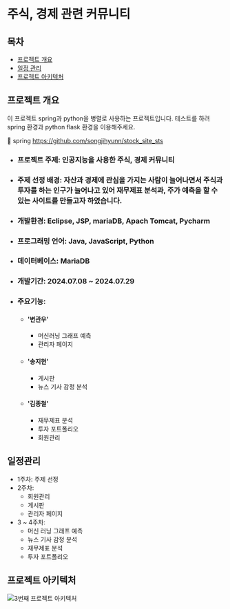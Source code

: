 # 주식, 경제 관련 커뮤니티

## 목차

- [프로젝트 개요](#프로젝트-개요)
- [일정 관리](#일정-관리)
- [프로젝트 아키텍처](#프로젝트-아키텍처)

## 프로젝트 개요
이 프로젝트 spring과 python을 병렬로 사용하는 프로젝트입니다. 테스트를 하려 spring 환경과 python flask 환경을 이용해주세요.

🔗 spring https://github.com/songjihyunn/stock_site_sts

- ### 프로젝트 주제: 인공지능을 사용한 주식, 경제 커뮤니티​
- ### 주제 선정 배경: 자산과 경제에 관심을 가지는 사람이 늘어나면서 주식과 투자를 하는 인구가 늘어나고 있어 재무제표 분석과, 주가 예측을 할 수 있는 사이트를 만들고자 하였습니다.
- ### 개발환경: Eclipse, JSP, mariaDB, Apach Tomcat, Pycharm
- ### 프로그래밍 언어: Java, JavaScript, Python
- ### 데이터베이스: MariaDB
- ### 개발기간: 2024.07.08 ~ 2024.07.29
- ### 주요기능:
  - #### '변관우'
    - 머신러닝 그래프 예측
    - 관리자 페이지
      
  - #### '송지현'
    - 게시판
    - 뉴스 기사 감정 분석
        
  - #### '김종철'
    - 재무제표 분석
    - 투자 포트폴리오
    - 회원관리


## 일정관리
  - 1주차: 주제 선정
  - 2주차:
      - 회원관리
      - 게시판
      - 관리자 페이지
  - 3 ~ 4주차:
      - 머신 러닝 그래프 예측
      - 뉴스 기사 감정 분석
      - 재무제표 분석
      - 투자 포트폴리오


## 프로젝트 아키텍처
![3번째 프로젝트 아키텍처](https://github.com/user-attachments/assets/827be4af-c089-4fc0-95a2-c4fbf91185c3)
